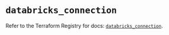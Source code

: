 # `databricks_connection`

Refer to the Terraform Registry for docs: [`databricks_connection`](https://registry.terraform.io/providers/databricks/databricks/1.79.1/docs/resources/connection).
